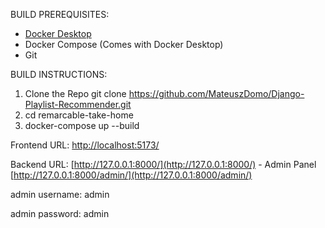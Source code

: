 BUILD PREREQUISITES:
- [Docker Desktop](https://www.docker.com/products/docker-desktop/)
- Docker Compose (Comes with Docker Desktop)
- Git

BUILD INSTRUCTIONS:
1. Clone the Repo
    git clone https://github.com/MateuszDomo/Django-Playlist-Recommender.git
2. cd remarcable-take-home
3. docker-compose up --build

Frontend URL: [http://localhost:5173/](http://localhost:5173/)

Backend URL: [http://127.0.0.1:8000/](http://127.0.0.1:8000/)
    - Admin Panel [http://127.0.0.1:8000/admin/](http://127.0.0.1:8000/admin/)
    
admin username: admin

admin password: admin
